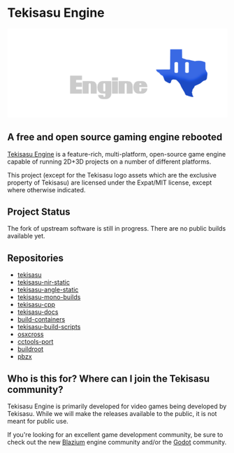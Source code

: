 # Tekisasu Engine

<p align="center">
    <img src="logo.png" alt="Tekisasu Engine logo">
</p>

## A free and open source gaming engine rebooted

[Tekisasu Engine](https://dev.tekisasu.com) is a feature-rich, 
multi-platform, open-source game engine capable of running
2D+3D projects on a number of different platforms.

This project (except for the Tekisasu logo assets which are the
exclusive property of Tekisasu) are licensed under the
Expat/MIT license, except where otherwise indicated.

## Project Status

The fork of upstream software is still in progress.  There are
no public builds available yet.

## Repositories

- [tekisasu](https://github.com/TekisasuEngine/tekisasu)
- [tekisasu-nir-static](https://github.com/TekisasuEngine/tekisasu-nir-static)
- [tekisasu-angle-static](https://github.com/TekisasuEngine/tekisasu-angle-static)
- [tekisasu-mono-builds](https://github.com/TekisasuEngine/tekisasu-mono-builds)
- [tekisasu-cpp](https://github.com/TekisasuEngine/tekisasu-cpp)
- [tekisasu-docs](https://github.com/TekisasuEngine/tekisasu-docs)
- [build-containers](https://github.com/TekisasuEngine/build-containers)
- [tekisasu-build-scripts](https://github.com/TekisasuEngine/tekisasu-build-scripts)
- [osxcross](https://github.com/TekisasuEngine/osxcross)
- [cctools-port](https://github.com/TekisasuEngine/cctools-port)
- [buildroot](https://github.com/TekisasuEngine/buildroot)
- [pbzx](https://github.com/TekisasuEngine/pbzx)

## Who is this for? Where can I join the Tekisasu community?

Tekisasu Engine is primarily developed for video games being
developed by Tekisasu. While we will make the releases available
to the public, it is not meant for public use.

If you're looking for an excellent game development community, 
be sure to check out the new [Blazium](https://blazium.app/) 
engine community and/or the [Godot](https://godotengine.org/) community.

